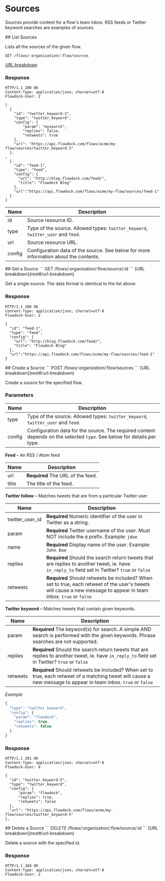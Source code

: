 # Sources

Sources provide content for a flow's team inbox. RSS feeds or Twitter keyword searches are examples of sources.

<div id="/list"></div>
## List Sources

Lists all the sources of the given flow.

```
GET /flows/:organization/:flow/sources
```
[URL breakdown](rest#/url-breakdown)

### Response
```
HTTP/1.1 200 OK
Content-Type: application/json; charset=utf-8
Flowdock-User: 2
```
```
[
  {
    "id": "twitter_keyword-3",
    "type": "twitter_keyword",
    "config": {
        "param": "mysearch",
        "replies": false,
        "retweets": true
    },
    "url": "https://api.flowdock.com/flows/acme/my-flow/sources/twitter_keyword-3"
  },
,
  {
    "id": "feed-1",
    "type": "feed",
    "config": {
      "url": "http://blog.flowdock.com/feed/",
      "title": "Flowdock Blog"
    },
    "url":"https://api.flowdock.com/flows/acme/my-flow/sources/feed-1"
  }
]
```

| Name          | Description  |
| ------------- | ------------ |
| id | Source resource ID. |
| type | Type of the source. Allowed types: `twitter_keyword`, `twitter_user` and `feed`. |
| url | Source resource URL. |
| config | Configuration data of the source. See below for more information about the contents. |

<div id="/get"></div>
## Get a Source
```
GET /flows/:organization/:flow/source/:id
```
[URL breakdown](rest#/url-breakdown)

Get a single source. The data format is identical to the list above.

### Response
```
HTTP/1.1 200 OK
Content-Type: application/json; charset=utf-8
Flowdock-User: 2
```
```
{
  "id": "feed-1",
  "type": "feed",
  "config": {
    "url": "http://blog.flowdock.com/feed/",
    "title": "Flowdock Blog"
  },
  "url":"https://api.flowdock.com/flows/acme/my-flow/sources/feed-1"
}
```

<div id="/create"></div>
## Create a Source
```
POST /flows/:organization/:flow/sources
```
[URL breakdown](rest#/url-breakdown)

Create a source for the specified flow.

### Parameters

| Name          | Description  |
| ------------- | ------------ |
| type | Type of the source. Allowed types: `twitter_keyword`, `twitter_user` and `feed`. |
| config | Configuration data for the source. The required content depends on the selected `type`. See below for details per type. |

**Feed** &ndash; An RSS / Atom feed

| Name          | Description  |
| ------------- | ------------ |
| url | **Required** The URL of the feed. |
| title | The title of the feed. |

**Twitter follow** &ndash; Matches tweets that are from a particular Twitter user

| Name          | Description  |
| ------------- | ------------ |
| twitter\_user\_id | **Required** Numeric identifier of the user in Twitter as a string. |
| param | **Required** Twitter username of the user. Must NOT include the `@` prefix. Example: `jdoe` |
| name | **Required** Display name of the user. Example: `John Doe` |
| replies | **Required** Should the search return tweets that are replies to another tweet, ie. have `in_reply_to` field set in Twitter? `true` or `false` |
| retweets | **Required** Should retweets be included? When set to true, each retweet of the user's tweets will cause a new message to appear in team inbox. `true` or `false` |

**Twitter keyword** &ndash; Matches tweets that contain given keywords.

| Name          | Description  |
| ------------- | ------------ |
| param | **Required** The keyword(s) for search. A simple AND search is performed with the given keywords. Phrase searches are not supported. |
| replies | **Required** Should the search return tweets that are replies to another tweet, ie. have `in_reply_to` field set in Twitter? `true` or `false` |
| retweets | **Required** Should retweets be included? When set to true, each retweet of a matching tweet will cause a new message to appear in team inbox. `true` or `false` |

_Example_

```javascript
{
  "type": "twitter_keyword",
  "config": {
    "param": "flowdock",
    "replies": true,
    "retweets": false
  }
}
```

### Response
```
HTTP/1.1 201 OK
Content-Type: application/json; charset=utf-8
Flowdock-User: 9
```
```
{
  "id": "twitter_keyword-5",
  "type": "twitter_keyword",
  "config": {
      "param": "flowdock",
      "replies": true,
      "retweets": false
  },
  "url": "https://api.flowdock.com/flows/acme/my-flow/sources/twitter_keyword-5"
},
```

<div id="/delete"></div>
## Delete a Source
```
DELETE /flows/:organization/:flow/source/:id
```
[URL breakdown](rest#/url-breakdown)

Delete a source with the specified id.

### Response
```
HTTP/1.1 204 OK
Content-Type: application/json; charset=utf-8
Flowdock-User: 2
```
